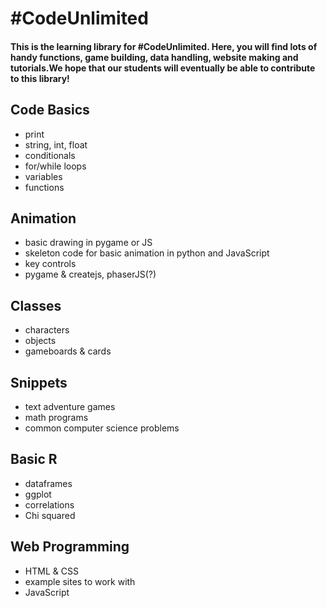 # #CodeUnlimited


#### This is the learning library for #CodeUnlimited. Here, you will find lots of handy functions, game building, data handling, website making and tutorials.We hope that our students will eventually be able to contribute to this library!

## Code Basics
- print
- string, int, float
- conditionals
- for/while loops
- variables
- functions

## Animation
- basic drawing in pygame or JS
- skeleton code for basic animation in python and JavaScript
- key controls
- pygame & createjs, phaserJS(?)

## Classes
- characters
- objects
- gameboards & cards

## Snippets
- text adventure games
- math programs
- common computer science problems

## Basic R
- dataframes
- ggplot
- correlations
- Chi squared

## Web Programming
- HTML & CSS
- example sites to work with
- JavaScript


 
